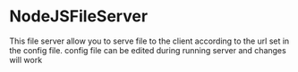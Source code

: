 # NodeJSFileServer
This file server allow you to serve file to the client according to the url set in the config file. config file can be edited during running server and changes will work
